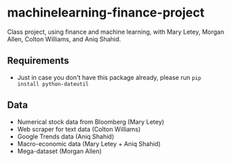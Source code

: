 # machinelearning-finance-project
Class project, using finance and machine learning, with Mary Letey, Morgan Allen, Colton Williams, and Aniq Shahid.

## Requirements

- Just in case you don't have this package already, please run `pip install python-dateutil`

## Data

- Numerical stock data from Bloomberg (Mary Letey)
- Web scraper for text data (Colton Williams)
- Google Trends data (Aniq Shahid)
- Macro-economic data (Mary Letey + Aniq Shahid)
- Mega-dataset (Morgan Allen)
